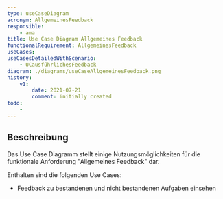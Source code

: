 ```yaml
---
type: useCaseDiagram
acronym: AllgemeinesFeedback
responsible:
    - ama
title: Use Case Diagram Allgemeines Feedback
functionalRequirement: AllgemeinesFeedback
useCases:
useCasesDetailedWithScenario:
    - UCausführlichesFeedback
diagram: ./diagrams/useCaseAllgemeinesFeedback.png
history:
    v1:
        date: 2021-07-21
        comment: initially created
todo:
    -
---
```


## Beschreibung

Das Use Case Diagramm stellt einige Nutzungsmöglichkeiten für die funktionale Anforderung "Allgemeines Feedback" dar.

Enthalten sind die folgenden Use Cases:
* Feedback zu bestandenen und nicht bestandenen Aufgaben einsehen
